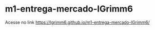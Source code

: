 # m1-entrega-mercado-lGrimm6
  Acesse no link https://lgrimm6.github.io/m1-entrega-mercado-lGrimm6/
